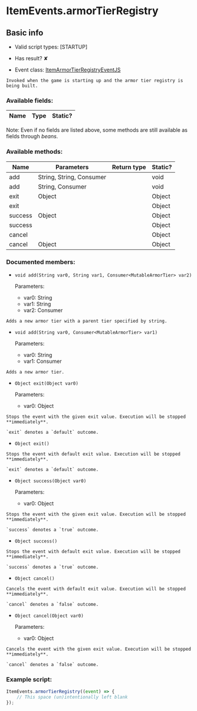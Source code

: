 # ItemEvents.armorTierRegistry

## Basic info

- Valid script types: [STARTUP]

- Has result? ✘

- Event class: [ItemArmorTierRegistryEventJS](https://github.com/KubeJS-Mods/KubeJS/tree/2001/common/src/main/java/dev/latvian/mods/kubejs/item/custom/ItemArmorTierRegistryEventJS.java)

```
Invoked when the game is starting up and the armor tier registry is being built.
```

### Available fields:

| Name | Type | Static? |
| ---- | ---- | ------- |

Note: Even if no fields are listed above, some methods are still available as fields through *beans*.

### Available methods:

| Name | Parameters | Return type | Static? |
| ---- | ---------- | ----------- | ------- |
| add | String, String, Consumer<MutableArmorTier> |  | void | ✘ |
| add | String, Consumer<MutableArmorTier> |  | void | ✘ |
| exit | Object |  | Object | ✘ |
| exit |  |  | Object | ✘ |
| success | Object |  | Object | ✘ |
| success |  |  | Object | ✘ |
| cancel |  |  | Object | ✘ |
| cancel | Object |  | Object | ✘ |


### Documented members:

- `void add(String var0, String var1, Consumer<MutableArmorTier> var2)`

  Parameters:
  - var0: String
  - var1: String
  - var2: Consumer<MutableArmorTier>

```
Adds a new armor tier with a parent tier specified by string.
```

- `void add(String var0, Consumer<MutableArmorTier> var1)`

  Parameters:
  - var0: String
  - var1: Consumer<MutableArmorTier>

```
Adds a new armor tier.
```

- `Object exit(Object var0)`

  Parameters:
  - var0: Object

```
Stops the event with the given exit value. Execution will be stopped **immediately**.

`exit` denotes a `default` outcome.
```

- `Object exit()`
```
Stops the event with default exit value. Execution will be stopped **immediately**.

`exit` denotes a `default` outcome.
```

- `Object success(Object var0)`

  Parameters:
  - var0: Object

```
Stops the event with the given exit value. Execution will be stopped **immediately**.

`success` denotes a `true` outcome.
```

- `Object success()`
```
Stops the event with default exit value. Execution will be stopped **immediately**.

`success` denotes a `true` outcome.
```

- `Object cancel()`
```
Cancels the event with default exit value. Execution will be stopped **immediately**.

`cancel` denotes a `false` outcome.
```

- `Object cancel(Object var0)`

  Parameters:
  - var0: Object

```
Cancels the event with the given exit value. Execution will be stopped **immediately**.

`cancel` denotes a `false` outcome.
```



### Example script:

```js
ItemEvents.armorTierRegistry((event) => {
	// This space (un)intentionally left blank
});
```

